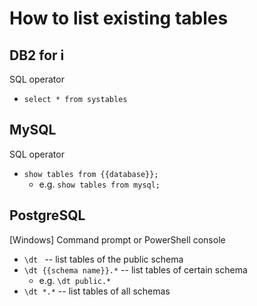 # How to list existing tables

## DB2 for i

SQL operator

* `select * from systables`



## MySQL

SQL operator

* `show tables from {{database}};`
    * e.g. `show tables from mysql;`


## PostgreSQL

\[Windows\] Command prompt or PowerShell console

* `\dt ` -- list tables of the public schema
* `\dt {{schema name}}.*` -- list tables of certain schema
    * e.g. `\dt public.*`
* `\dt *.*` -- list tables of all schemas
